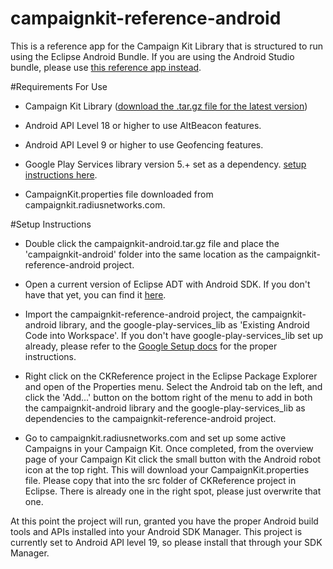 campaignkit-reference-android
=============================

This is a reference app for the Campaign Kit Library that is structured to run using the Eclipse Android Bundle. If you are using the Android Studio bundle, please use [this reference app instead](https://github.com/RadiusNetworks/campaignkit-reference-android-studio).



#Requirements For Use

* Campaign Kit Library ([download the .tar.gz file for the latest version](https://github.com/RadiusNetworks/campaignkit-android/releases))

* Android API Level 18 or higher to use AltBeacon features.

* Android API Level 9 or higher to use Geofencing features.

* Google Play Services library version 5.+ set as a dependency. [setup instructions here](https://developer.android.com/google/play-services/setup.html).

* CampaignKit.properties file downloaded from campaignkit.radiusnetworks.com.



#Setup Instructions

* Double click the campaignkit-android.tar.gz file and place the 'campaignkit-android' folder into the same location as the campaignkit-reference-android project.

* Open a current version of Eclipse ADT with Android SDK. If you don't have that yet, you can find it [here](https://developer.android.com/sdk/index.html).

* Import the campaignkit-reference-android project, the campaignkit-android library, and the google-play-services_lib as 'Existing Android Code into Workspace'. If you don't have google-play-services_lib set up already, please refer to the [Google Setup docs](https://developer.android.com/google/play-services/setup.html) for the proper instructions.

* Right click on the CKReference project in the Eclipse Package Explorer and open of the Properties menu. Select the Android tab on the left, and click the 'Add...' button on the bottom right of the menu to add in both the campaignkit-android library and the google-play-services_lib as dependencies to the campaignkit-reference-android project.

* Go to campaignkit.radiusnetworks.com and set up some active Campaigns in your Campaign Kit. Once completed, from the overview page of your Campaign Kit click the small button with the Android robot icon at the top right. This will download your CampaignKit.properties file. Please copy that into the src folder of CKReference project in Eclipse. There is already one in the right spot, please just overwrite that one.

At this point the project will run, granted you have the proper Android build tools and APIs installed into your Android SDK Manager. This project is currently set to Android API level 19, so please install that through your SDK Manager.
